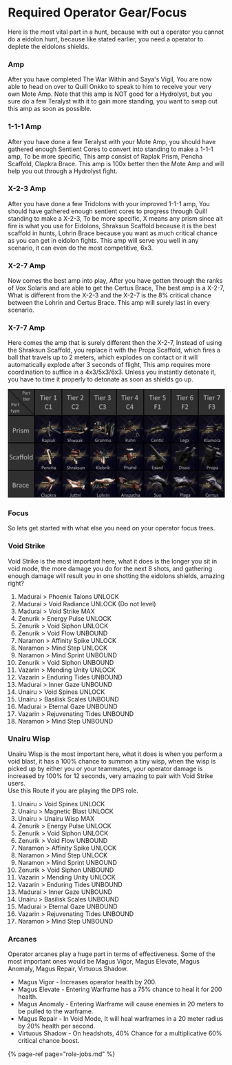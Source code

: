 # Required Operator Gear/Focus

Here is the most vital part in a hunt, because with out a operator you cannot do a eidolon hunt, because like stated earlier, you need a operator to deplete the eidolons shields.

### Amp

After you have completed The War Within and Saya's Vigil, You are now able to head on over to Quill Onkko to speak to him to receive your very own Mote Amp. Note that this amp is NOT good for a Hydrolyst, but you sure do a few Teralyst with it to gain more standing, you want to swap out this amp as soon as possible.

### 1-1-1 Amp

After you have done a few Teralyst with your Mote Amp, you should have gathered enough Sentient Cores to convert into standing to make a 1-1-1 amp, To be more specific, This amp consist of Raplak Prism, Pencha Scaffold, Clapkra Brace. This amp is 100x better then the Mote Amp and will help you out through a Hydrolyst fight.

### X-2-3 Amp

After you have done a few Tridolons with your improved 1-1-1 amp, You should have gathered enough sentient cores to progress through Quill standing to make a X-2-3, To be more specific, X means any prism since alt fire is what you use for Eidolons, Shraksun Scaffold because it is the best scaffold in hunts, Lohrin Brace because you want as much critical chance as you can get in eidolon fights. This amp will serve you well in any scenario, it can even do the most competitive, 6x3.

### X-2-7 Amp

Now comes the best amp into play, After you have gotten through the ranks of Vox Solaris and are able to get the Certus Brace, The best amp is a X-2-7, What is different from the X-2-3 and the X-2-7 is the 8% critical chance between the Lohrin and Certus Brace. This amp will surely last in every scenario.

### X-7-7 Amp

Here comes the amp that is surely different then the X-2-7, Instead of using the Shraksun Scaffold, you replace it with the Propa Scaffold, which fires a ball that travels up to 2 meters, which explodes on contact or it will automatically explode after 3 seconds of flight, This amp requires more coordination to suffice in a 4x3/5x3/6x3. Unless you instantly detonate it, you have to time it properly to detonate as soon as shields go up.

![](../../.gitbook/assets/image%20%2848%29.png)

### Focus

So lets get started with what else you need on your operator focus trees.

### Void Strike

Void Strike is the most important here, what it does is the longer you sit in void mode, the more damage you do for the next 8 shots, and gathering enough damage will result you in one shotting the eidolons shields, amazing right? 

1. Madurai &gt; Phoenix Talons UNLOCK 
2. Madurai &gt; Void Radiance UNLOCK \(Do not level\) 
3. Madurai &gt; Void Strike MAX 
4. Zenurik &gt; Energy Pulse UNLOCK 
5. Zenurik &gt; Void Siphon UNLOCK
6. Zenurik &gt; Void Flow UNBOUND
7. Naramon &gt; Affinity Spike UNLOCK
8. Naramon &gt; Mind Step UNLOCK
9. Naramon &gt; Mind Sprint UNBOUND
10. Zenurik &gt; Void Siphon UNBOUND
11. Vazarin &gt; Mending Unity UNLOCK
12. Vazarin &gt; Enduring Tides UNBOUND
13. Madurai &gt; Inner Gaze UNBOUND 
14. Unairu  &gt; Void Spines UNLOCK
15. Unairu  &gt; Basilisk Scales UNBOUND
16. Madurai &gt; Eternal Gaze UNBOUND 
17. Vazarin &gt; Rejuvenating Tides UNBOUND
18. Naramon &gt; Mind Step UNBOUND

### Unairu Wisp

Unairu Wisp is the most important here, what it does is when you perform a void blast, it has a 100% chance to summon a tiny wisp, when the wisp is picked up by either you or your teammates, your operator damage is increased by 100% for 12 seconds, very amazing to pair with Void Strike users.  
Use this Route if you are playing the DPS role.

1. Unairu &gt; Void Spines UNLOCK 
2. Unairu &gt; Magnetic Blast UNLOCK 
3. Unairu &gt; Unairu Wisp MAX 
4. Zenurik &gt; Energy Pulse UNLOCK 
5. Zenurik &gt; Void Siphon UNLOCK
6. Zenurik &gt; Void Flow UNBOUND
7. Naramon &gt; Affinity Spike UNLOCK
8. Naramon &gt; Mind Step UNLOCK
9. Naramon &gt; Mind Sprint UNBOUND
10. Zenurik &gt; Void Siphon UNBOUND
11. Vazarin &gt; Mending Unity UNLOCK
12. Vazarin &gt; Enduring Tides UNBOUND
13. Madurai &gt; Inner Gaze UNBOUND 
14. Unairu  &gt; Basilisk Scales UNBOUND
15. Madurai &gt; Eternal Gaze UNBOUND 
16. Vazarin &gt; Rejuvenating Tides UNBOUND
17. Naramon &gt; Mind Step UNBOUND

### Arcanes

Operator arcanes play a huge part in terms of effectiveness. Some of the most important ones would be Magus Vigor, Magus Elevate, Magus Anomaly, Magus Repair, Virtuous Shadow.

* Magus Vigor - Increases operator health by 200.
* Magus Elevate - Entering Warframe has a 75% chance to heal it for 200 health.
* Magus Anomaly - Entering Warframe will cause enemies in 20 meters to be pulled to the warframe.
* Magus Repair - In Void Mode, It will heal warframes in a 20 meter radius by 20% health per second.
* Virtuous Shadow - On headshots, 40% Chance for a multiplicative 60% critical chance boost.

{% page-ref page="role-jobs.md" %}

